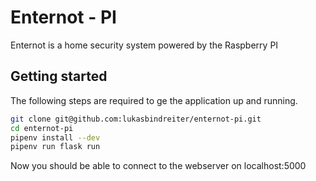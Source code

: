 # Enternot - PI

Enternot is a home security system powered by the Raspberry PI

## Getting started
The following steps are required to ge the application up and running.
```bash
git clone git@github.com:lukasbindreiter/enternot-pi.git
cd enternot-pi
pipenv install --dev
pipenv run flask run
```

Now you should be able to connect to the webserver on localhost:5000

